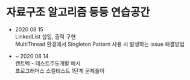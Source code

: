 # 자료구조 알고리즘 등등 연습공간

 
- 2020 08 15  
  LinkedList 삽입, 출력 구현  
  MultiThread 환경에서 Singleton Pattern 사용 시 발생하는 issue 해결방법
  
- ~ 2020 08 14  
  켄트벡 - 테스트주도개발 예시   
  프로그래머스 스킬테스트 1단계 문제풀이  
